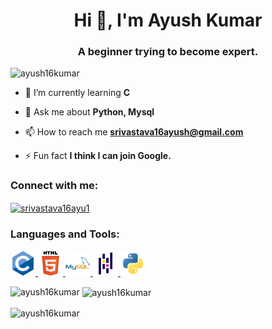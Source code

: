 <h1 align="center">Hi 👋, I'm Ayush Kumar</h1>
<h3 align="center">A beginner trying to become expert.</h3>

<p align="left"> <img src="https://komarev.com/ghpvc/?username=ayush16kumar&label=Profile%20views&color=0e75b6&style=flat" alt="ayush16kumar" /> </p>

- 🌱 I’m currently learning **C**

- 💬 Ask me about **Python, Mysql**

- 📫 How to reach me **srivastava16ayush@gmail.com**

- ⚡ Fun fact **I think I can join Google.**

<h3 align="left">Connect with me:</h3>
<p align="left">
<a href="https://www.hackerrank.com/srivastava16ayu1" target="blank"><img align="center" src="https://raw.githubusercontent.com/rahuldkjain/github-profile-readme-generator/master/src/images/icons/Social/hackerrank.svg" alt="srivastava16ayu1" height="30" width="40" /></a>
</p>

<h3 align="left">Languages and Tools:</h3>
<p align="left"> <a href="https://www.cprogramming.com/" target="_blank" rel="noreferrer"> <img src="https://raw.githubusercontent.com/devicons/devicon/master/icons/c/c-original.svg" alt="c" width="40" height="40"/> </a> <a href="https://www.w3.org/html/" target="_blank" rel="noreferrer"> <img src="https://raw.githubusercontent.com/devicons/devicon/master/icons/html5/html5-original-wordmark.svg" alt="html5" width="40" height="40"/> </a> <a href="https://www.mysql.com/" target="_blank" rel="noreferrer"> <img src="https://raw.githubusercontent.com/devicons/devicon/master/icons/mysql/mysql-original-wordmark.svg" alt="mysql" width="40" height="40"/> </a> <a href="https://pandas.pydata.org/" target="_blank" rel="noreferrer"> <img src="https://raw.githubusercontent.com/devicons/devicon/2ae2a900d2f041da66e950e4d48052658d850630/icons/pandas/pandas-original.svg" alt="pandas" width="40" height="40"/> </a> <a href="https://www.python.org" target="_blank" rel="noreferrer"> <img src="https://raw.githubusercontent.com/devicons/devicon/master/icons/python/python-original.svg" alt="python" width="40" height="40"/> </a> </p>

<p><img align="left" src="https://github-readme-stats.vercel.app/api/top-langs?username=ayush16kumar&show_icons=true&locale=en&layout=compact" alt="ayush16kumar" /></p>

<p>&nbsp;<img align="center" src="https://github-readme-stats.vercel.app/api?username=ayush16kumar&show_icons=true&locale=en" alt="ayush16kumar" /></p>

<p><img align="center" src="https://github-readme-streak-stats.herokuapp.com/?user=ayush16kumar&" alt="ayush16kumar" /></p>
